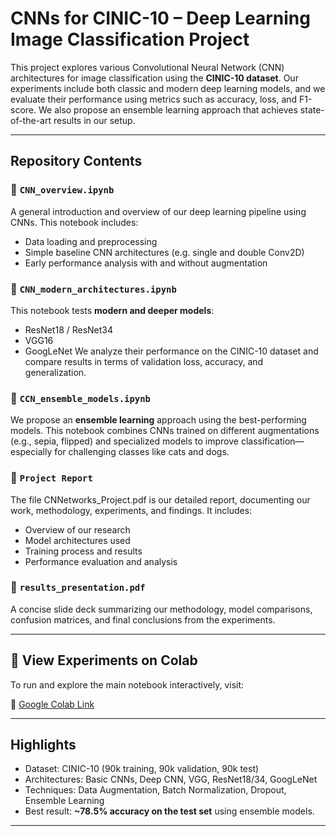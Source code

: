 # CNNs for CINIC-10 – Deep Learning Image Classification Project

This project explores various Convolutional Neural Network (CNN) architectures for image classification using the **CINIC-10 dataset**. Our experiments include both classic and modern deep learning models, and we evaluate their performance using metrics such as accuracy, loss, and F1-score. We also propose an ensemble learning approach that achieves state-of-the-art results in our setup.

---

## Repository Contents

### 📘 `CNN_overview.ipynb`
A general introduction and overview of our deep learning pipeline using CNNs. This notebook includes:
- Data loading and preprocessing
- Simple baseline CNN architectures (e.g. single and double Conv2D)
- Early performance analysis with and without augmentation

### 📘 `CNN_modern_architectures.ipynb`
This notebook tests **modern and deeper models**:
- ResNet18 / ResNet34
- VGG16
- GoogLeNet
We analyze their performance on the CINIC-10 dataset and compare results in terms of validation loss, accuracy, and generalization.

### 📘 `CCN_ensemble_models.ipynb`
We propose an **ensemble learning** approach using the best-performing models. This notebook combines CNNs trained on different augmentations (e.g., sepia, flipped) and specialized models to improve classification—especially for challenging classes like cats and dogs.

### 📘 `Project Report`
The file CNNetworks_Project.pdf is our detailed report, documenting our work, methodology, experiments, and findings. It includes:
- Overview of our research
- Model architectures used
- Training process and results
- Performance evaluation and analysis

### 📘 `results_presentation.pdf`
A concise slide deck summarizing our methodology, model comparisons, confusion matrices, and final conclusions from the experiments.

---

## 🔬 View Experiments on Colab
To run and explore the main notebook interactively, visit:

🔗 [Google Colab Link](https://colab.research.google.com/drive/1Bu_62k0sNnbOXXKXIbVEucYF2xCjNODq#scrollTo=c9QJATChgJRv)

---

## Highlights
- Dataset: CINIC-10 (90k training, 90k validation, 90k test)
- Architectures: Basic CNNs, Deep CNN, VGG, ResNet18/34, GoogLeNet
- Techniques: Data Augmentation, Batch Normalization, Dropout, Ensemble Learning
- Best result: **~78.5% accuracy on the test set** using ensemble models.

---

